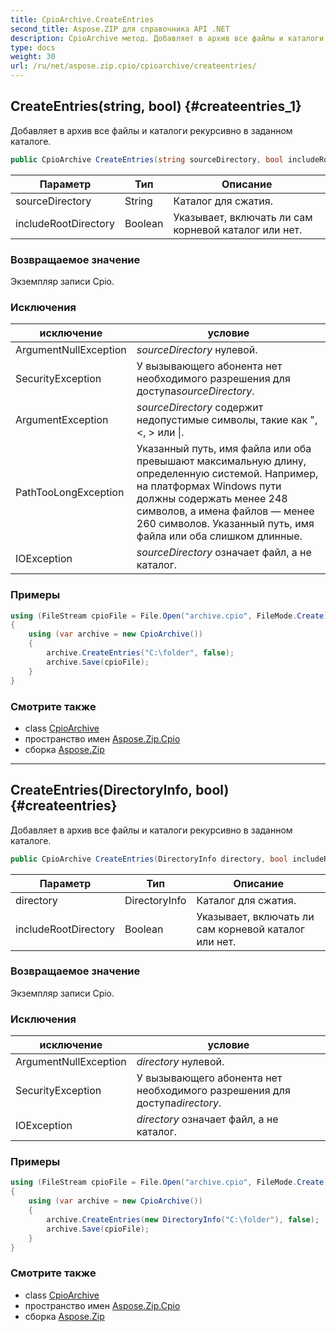 ```yaml
---
title: CpioArchive.CreateEntries
second_title: Aspose.ZIP для справочника API .NET
description: CpioArchive метод. Добавляет в архив все файлы и каталоги рекурсивно в заданном каталоге.
type: docs
weight: 30
url: /ru/net/aspose.zip.cpio/cpioarchive/createentries/
---
```

## CreateEntries(string, bool) {#createentries_1}

Добавляет в архив все файлы и каталоги рекурсивно в заданном каталоге.

```csharp
public CpioArchive CreateEntries(string sourceDirectory, bool includeRootDirectory = true)
```

| Параметр | Тип | Описание |
| --- | --- | --- |
| sourceDirectory | String | Каталог для сжатия. |
| includeRootDirectory | Boolean | Указывает, включать ли сам корневой каталог или нет. |

### Возвращаемое значение

Экземпляр записи Cpio.

### Исключения

| исключение | условие |
| --- | --- |
| ArgumentNullException | *sourceDirectory* нулевой. |
| SecurityException | У вызывающего абонента нет необходимого разрешения для доступа*sourceDirectory*. |
| ArgumentException | *sourceDirectory* содержит недопустимые символы, такие как ", &lt;, &gt; или &#x7C;. |
| PathTooLongException | Указанный путь, имя файла или оба превышают максимальную длину, определенную системой. Например, на платформах Windows пути должны содержать менее 248 символов, а имена файлов — менее 260 символов. Указанный путь, имя файла или оба слишком длинные. |
| IOException | *sourceDirectory* означает файл, а не каталог. |

### Примеры

```csharp
using (FileStream cpioFile = File.Open("archive.cpio", FileMode.Create))
{
    using (var archive = new CpioArchive())
    {
        archive.CreateEntries("C:\folder", false);
        archive.Save(cpioFile);
    }
}
```

### Смотрите также

* class [CpioArchive](../)
* пространство имен [Aspose.Zip.Cpio](../../cpioarchive/)
* сборка [Aspose.Zip](../../../)

---

## CreateEntries(DirectoryInfo, bool) {#createentries}

Добавляет в архив все файлы и каталоги рекурсивно в заданном каталоге.

```csharp
public CpioArchive CreateEntries(DirectoryInfo directory, bool includeRootDirectory = true)
```

| Параметр | Тип | Описание |
| --- | --- | --- |
| directory | DirectoryInfo | Каталог для сжатия. |
| includeRootDirectory | Boolean | Указывает, включать ли сам корневой каталог или нет. |

### Возвращаемое значение

Экземпляр записи Cpio.

### Исключения

| исключение | условие |
| --- | --- |
| ArgumentNullException | *directory* нулевой. |
| SecurityException | У вызывающего абонента нет необходимого разрешения для доступа*directory*. |
| IOException | *directory* означает файл, а не каталог. |

### Примеры

```csharp
using (FileStream cpioFile = File.Open("archive.cpio", FileMode.Create))
{
    using (var archive = new CpioArchive())
    {
        archive.CreateEntries(new DirectoryInfo("C:\folder"), false);
        archive.Save(cpioFile);
    }
}
```

### Смотрите также

* class [CpioArchive](../)
* пространство имен [Aspose.Zip.Cpio](../../cpioarchive/)
* сборка [Aspose.Zip](../../../)


